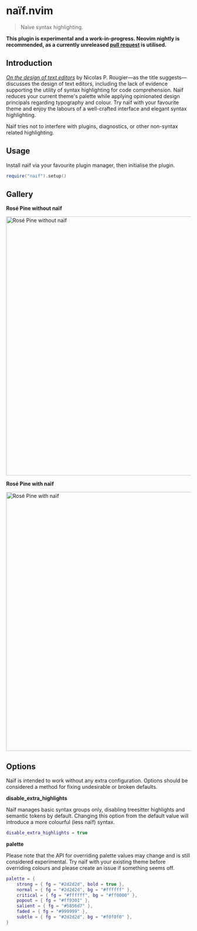 # naïf.nvim

> Naïve syntax highlighting.

**This plugin is experimental and a work-in-progress. Neovim nightly is recommended, as a currently unreleased [pull request](https://github.com/neovim/neovim/pull/22693) is utilised.**

## Introduction

_[On the design of text editors](https://arxiv.org/pdf/2008.06030.pdf)_ by Nicolas P. Rougier—as the title suggests—discusses the design of text editors, including the lack of evidence supporting the utility of syntax highlighting for code comprehension. Naïf reduces your current theme's palette while applying opinionated design principals regarding typography and colour. Try naïf with your favourite theme and enjoy the labours of a well-crafted interface and elegant syntax highlighting.

Naïf tries not to interfere with plugins, diagnostics, or other non-syntax related highlighting.

## Usage

Install naïf via your favourite plugin manager, then initialise the plugin.

```lua
require("naif").setup()
```

## Gallery

**Rosé Pine without naïf**

<img width="705" alt="Rosé Pine without naïf" src="https://github.com/mvllow/naif.nvim/assets/1474821/dea6914c-c063-465a-ab62-0855402e0762">

**Rosé Pine with naïf**

<img width="705" alt="Rosé Pine with naïf" src="https://github.com/mvllow/naif.nvim/assets/1474821/0ad68ce2-ab5e-4043-8656-a2e10e23830c">

## Options

Naïf is intended to work without any extra configuration. Options should be considered a method for fixing undesirable or broken defaults.

**disable_extra_highlights**

Naïf manages basic syntax groups only, disabling treesitter highlights and semantic tokens by default. Changing this option from the default value will introduce a more colourful (less naïf) syntax.

```lua
disable_extra_highlights = true
```

**palette**

Please note that the API for overriding palette values may change and is still considered experimental. Try naïf with your existing theme before overriding colours and please create an issue if something seems off.

```lua
palette = {
    strong = { fg = "#2d2d2d", bold = true },
    normal = { fg = "#2d2d2d", bg = "#ffffff" },
    critical = { fg = "#ffffff", bg = "#ff0000" },
    popout = { fg = "#ff9301" },
    salient = { fg = "#5856d7" },
    faded = { fg = "#999999" },
    subtle = { fg = "#2d2d2d", bg = "#f0f0f0" },
}
```
